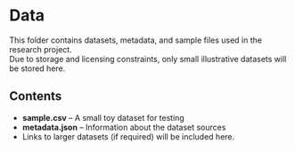# Data

This folder contains datasets, metadata, and sample files used in the research project.  
Due to storage and licensing constraints, only small illustrative datasets will be stored here.  

## Contents
- **sample.csv** – A small toy dataset for testing
- **metadata.json** – Information about the dataset sources
- Links to larger datasets (if required) will be included here.
